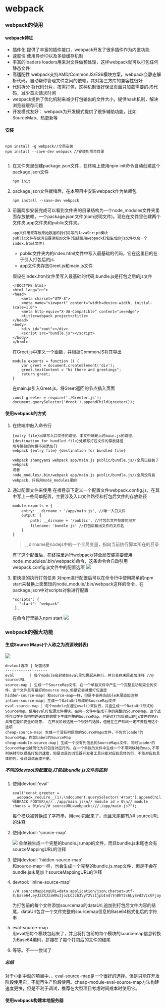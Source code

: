 # webpack
### webpack的使用
#### webpack特征
- 插件化 提供了丰富的插件接口，webpack开发了很多插件作为内置功能
- 速度快 使用异步IO以及多级缓存机制
- 丰富的loaders loaders用来对文件做预处理，这样webpack就可以打包任何静态文件
- 高适配性 webpack支持AMD/CommonJS/ES6模块方案，webpack会静态解析代码，自动帮你管理文件之间的依赖，其对第三方库的兼容性很好
- 代码拆分 将代码分片，按需打包，这种机制很好保证页面只加载需要的JS代码，减少首次请求时间
- webpack提供了优化机制来减少打包输出的文件大小，提供hash机制，解决浏览器缓存问题
- 开发模式友好： webpack为开发模式提供了很多辅助功能，比如SourceMap、热更新等

#### 安装
>```
	npm install -g webpack//全局安装
	npm install --save-dev webpack //安装到项目目录
>```

1. 在文件夹里创建package.json文件，在终端上使用npm init命令自动创建这个package.json文件

	```
	npm init
	```
2. package.json文件就绪后，在本项目中安装webpack作为依赖包
	
	```
	npm install --save-dev webpack
	```
3. 前面两歩安装完成可以看到文件夹的目录结构为一个node_modules文件夹里面存放依赖，一个package.json文件(npm说明文件)。现在在文件里创建两个文件夹,app文件夹和public文件夹。
	
	```
	app文件用来存放原始数据和我们将写的JavaScript模块
	public文件存放浏览器读取的文件(包括使用webpack打包生成的js文件以及一个index.html文件)
	```
	- public文件夹内的index.html文件中写入最基础的代码，它在这里目的在于引入打包后的js.
	- app文件夹存放Greet.js和main.js文件
	
	>
	假设在index.html文件里写入最基础的代码,bundle.js是打包之后的js文件
	
	```
	<!DOCTYPE html>
	<html lang="en">
	<head>
	    <meta charset="UTF-8">
	    <meta name="viewport" content="width=device-width, initial-scale=1.0">
	    <meta http-equiv="X-UA-Compatible" content="ie=edge">
	    <title>webpack project</title>
	</head>
	<body>
	    <div id="root"></div>
	    <script src="bundle.js"></script>
	</body>
	</html>
	```
	在Greet.js中定义一个函数，并根据CommonJS将其导出
	
	```
	module.exports = function () {
	    var greet = document.createElement('div');
	    greet.textContent = "hi there and greetings";
	    return greet;
	}
	```
	在main.js引入Greet.js，将Greet返回的节点插入页面
	
	```
	const greeter = require('./Greeter.js');
 	document.querySelector('#root').appendChild(greeter());
	```
	
#### 使用webpack的方式
1. 在终端中敲入命令行

	```dash
	{extry file}出填写入口文件的路径，本文中就是上述main.js的路径，
   {destination for bundled file}处填写打包文件的存放路径
    填写路径的时候不用添加{}
   webpack {entry file} {destination for bundled file}
	```
	
	```
	webpack zhangyan$ webpack app/main.js public/bundle.js//全局已经装了webpack
	或者
	node_modules/.bin/webpack app/main.js public/bundle.js//全局没有装webpack，只有用node_modules里的
	```
2. 通过配置文件来使用
	在根目录下定义一个配置文件webpack.config.js，在其中写上一些简单配置，主要涉及入口文件路径和打包后文件的存放路径
	
	```
	module.exports = {
	    entry: __dirname + '/app/main.js', //唯一入口文件
	    output: {
	        path: __dirname + '/public', //打包后文件存放的地方
	        filename: 'bundle.js' //打包后输出文件的文件名
	    }
	}
	```
	>__dirname是nodejs中的一个全局变量，指向当前执行脚本所在的目录
	
	有了这个配置后，在终端里运行webpack(非全局安装需要使用node_moudules/.bin/webpack)命令，这条命令会自动引用webpack.config.js文件中的配置选项
	![](imgs/webpack02.png)
3. 更快捷的执行打包任务
	对npm进行配置后可以在命令行中使用简单的npm start来替换上面繁琐的node_module/.bin/webpack这样的命令，在package.json中对scripts对象进行配置  
	
	```
	"scripts": {
	   "start": "webpack"
	 },
	```
	在命令行里输入npm start 
	![](imgs/webpack03.png)
	
### webpack的强大功能
#### 生成Source Maps(个人称之为资源映射表)
![](imgs/webpack04.png) 

	devtool选项 | 配置结果
	------------|------
	eval       | 每个module会封装到eval里包裹起来执行，并且会在末尾追加注释 //@ sourceURL
	source-map | 生成一个SourceMap文件，在一个单独文件中产生一个完整且功能完全的文件，这个文件具有最好的source map,但是它会减慢打包速度 
	hidden-source-map| 和source-map一样，但是不会再dubble末尾追加注释
	inline-source-map| 生成一个DataUrl形成的SourceMap文件
	eval-source-map | 每个module会通过eval()来执行，并且生成一个DataUrl形式的SourceMap。使用eval打包源文件模块，在同一文件中生成干净的完整的SourceMap。这个选项可以在不影响构建速度的前提下生成完整的SourceMap，但是对打包后输出的js文件的执行具有性能和安全的隐患， 在开发阶段这是一个很好的选择，但是在生产阶段一定不要启用这个选项
	cheap-source-map| 生成一个没有列信息的SourceMaps文件，不包含loader的SourceMap。你如babel的SourceMap
	cheap-module-source-map| 生成一个没有列信息的SourceMaps文件，同时loader的SourceMap也被简化为只包含对应行的。在一个单独的文件中生成一个不带列映射的map,不带列映射可以提高打包的速度，但是也是的浏览器开发者工具只能对应到具体的行，不能对应到具体的列，会对调试造成不便。
	

##### 不同的devtool的配置后,打包后bundle.js文件的区别
1. 使用devtool:'eval'

	```
	eval("const greeter = __webpack_require__(1);\ndocument.querySelector('#root').appendChild(greeter());\n\n//////////////////\n// WEBPACK FOOTER\n// ./app/main.js\n// module id = 0\n// module chunks = 0\n\n//# sourceURL=webpack:///./app/main.js?");
	
	```
	每个模块被转换成了字符串，用eval包起来了，而且末尾都有//# sourceURL的注释
2. 使用devtool: 'source-map'

	![](imgs/webpack05.png)
	会单独生成一个完整的bundle.js.map的文件，而且bundle.js末尾也会有sourceMappingURL的注释
3. 使用devtool: 'hidden-source-map'  
	和source-map一样，也会生成一个完整的bundle.js.map文件，但是不会在bundle.js末尾加上sourceMappingURL的注释
4. devtool: 'inline-source-map'

	```
	//# sourceMappingURL=data:application/json;charset=utf-8;base64,eyJ2ZXJzaW9uIjozLCJzb3VyY2VzIjpbIndlYnBhY2s6Ly8vd2VicGFjay9ib290c3RyYXAgNzBmODU1YWQ3Y2RhZjVhZTUxNjQiLCJ3ZWJwYWNrOi8vLy4vYXBwL21haW4uanMiLCJ3ZWJwYWNrOi8vLy4vYXBwL0dyZWV0ZXIuanMiX
	```
	为打包前的每个文件添加sourcemap的dataUrl,追加到打包后文件内容的结尾，dataUrl包含一个文件完整的sourcemap信息的Base64格式化后的字符串
5. eval-source-map  
	用eval把每个模块包起来了，并且将打包前的每个模块的sourcemap信息转换为Base64编码，拼接在了每个打包后的文件的结尾
6. 等等。不一一尝试了
##### 总结
对于小到中型的项目中，，eval-source-map是一个很好的选择。但是只能在开发阶段使用它，不能再生产阶段使用。cheap-module-eval-source-map方法构建速度更快，但是不利于调试，推荐在大型项目考虑时间成本时使用它。
#### 使用webpack构建本地服务器
